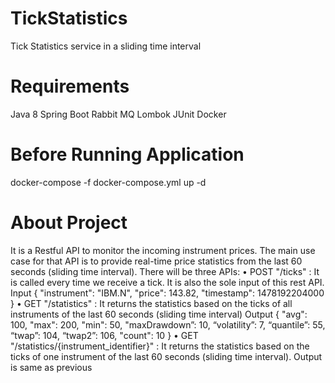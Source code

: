 # TickStatistics
Tick Statistics service in a sliding time interval

# Requirements
Java 8
Spring Boot
Rabbit MQ
Lombok
JUnit
Docker

# Before Running Application
docker-compose -f docker-compose.yml up -d

# About Project
It is a Restful API to monitor the incoming instrument prices. 
The main use case for that API is to provide real-time price statistics from the last 60 seconds (sliding time interval).
There will be three APIs:
• POST "/ticks" : It is called every time we receive a tick. It is also the sole input of this rest API.
Input
{
"instrument": "IBM.N",
"price": 143.82,
"timestamp": 1478192204000
}
• GET "/statistics" : It returns the statistics based on the ticks of all instruments of the last 60 seconds (sliding time interval)
Output
{
"avg": 100,
"max": 200,
"min": 50,
"maxDrawdown”: 10,
“volatility”: 7,
“quantile”: 55,
“twap”: 104,
“twap2”: 106,
"count": 10
}
• GET "/statistics/{instrument_identifier}" : It returns the statistics based on the ticks of one instrument of the last 60 seconds 
(sliding time interval).
Output is same as previous
